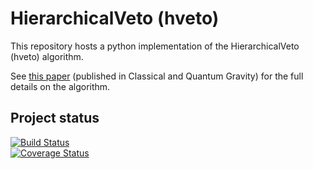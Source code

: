 # HierarchicalVeto (hveto)

This repository hosts a python implementation of the HierarchicalVeto (hveto) algorithm.

See [this paper](//dx.doi.org/10.1088/0264-9381/28/23/235005) (published in Classical and Quantum Gravity) for the full details on the algorithm.

## Project status

[![Build Status](https://travis-ci.org/hveto/hveto.svg?branch=master)](https://travis-ci.org/hveto/hveto)  
[![Coverage Status](https://coveralls.io/repos/github/hveto/hveto/badge.svg?branch=master)](https://coveralls.io/github/hveto/hveto?branch=master)
